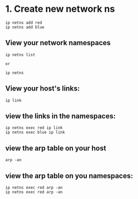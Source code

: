 # 1. Create new network ns
```
ip netns add red
ip netns add blue
```

## View your network namespaces
```
ip netns list

or 

ip netns
```

## View your host's links:
```
ip link
```

## view the links in the namespaces:
```
ip netns exec red ip link 
ip netns exec blue ip link 
```
## view the arp table on your host
```
arp -an
```

## view the arp table on you namespaces:
```
ip netns exec red arp -an
ip netns exec red arp -an
```

